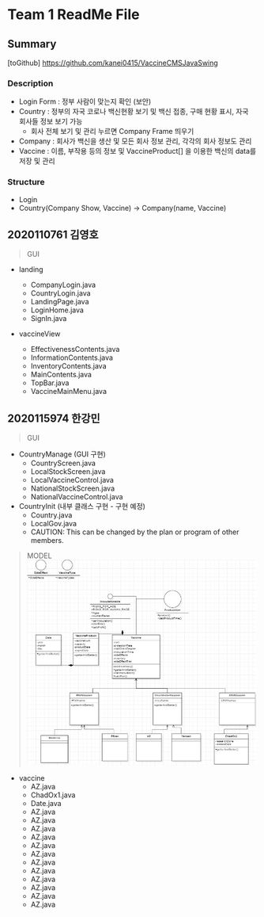 # Team 1 ReadMe File

## Summary
[toGithub] https://github.com/kanei0415/VaccineCMSJavaSwing

### Description
* Login Form : 정부 사람이 맞는지 확인 (보안)
* Country : 정부의 자국 코로나 백신현황 보기 및 백신 접종, 구매 현황 표시, 자국 회사들 정보 보기 가능
  * 회사 전체 보기 및 관리 누르면 Company Frame 띄우기
* Company : 회사가 백신을 생산 및 모든 회사 정보 관리, 각각의 회사 정보도 관리
* Vaccine : 이름, 부작용 등의 정보 및 VaccineProduct[] 을 이용한 백신의 data를 저장 및 관리

### Structure
* Login
* Country(Company Show, Vaccine) -> Company(name, Vaccine)

## 2020110761 김영호
> GUI   
* landing
  * CompanyLogin.java
  * CountryLogin.java
  * LandingPage.java
  * LoginHome.java
  * SignIn.java

* vaccineView
  * EffectivenessContents.java
  * InformationContents.java
  * InventoryContents.java
  * MainContents.java
  * TopBar.java
  * VaccineMainMenu.java

## 2020115974 한강민 
> GUI
* CountryManage (GUI 구현)
  * CountryScreen.java
  * LocalStockScreen.java
  * LocalVaccineControl.java
  * NationalStockScreen.java
  * NationalVaccineControl.java
* CountryInit (내부 클래스 구현 - 구현 예정)
  * Country.java
  * LocalGov.java
  * CAUTION: This can be changed by the plan or program of other members.

> MODEL   
![Alt vaccineModel](./vaccineModelStructure.jpg)
* vaccine
  * AZ.java
  * ChadOx1.java
  * Date.java
  * AZ.java
  * AZ.java
  * AZ.java
  * AZ.java
  * AZ.java
  * AZ.java
  * AZ.java
  * AZ.java
  * AZ.java
  * AZ.java
  * AZ.java
  * AZ.java
